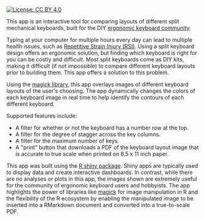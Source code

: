 [![License: CC BY 4.0](https://img.shields.io/badge/License-CC%20BY%204.0-lightgrey.svg)](https://creativecommons.org/licenses/by/4.0/) <a href="https://github.com/jhelvy/splitKbCompare" target="_blank">
<i class="fa fa-github fa-lg"></i></a>

This app is an interactive tool for comparing layouts of different split mechanical keyboards, built for the DIY [ergonomic keyboard community](https://www.reddit.com/r/ErgoMechKeyboards/).

Typing at your computer for multiple hours every day can lead to multiple health issues, such as [Repetitive Strain Injury (RSI)](https://en.wikipedia.org/wiki/Repetitive_strain_injury). Using a split keyboard design offers an ergonomic solution, but finding which keyboard is right for you can be costly and difficult. Most split keyboards come as DIY kits, making it difficult (if not impossible) to compare different keyboard layouts prior to building them. This app offers a solution to this problem.

Using the [magick library](https://cran.r-project.org/web/packages/magick/vignettes/intro.html), this app overlays images of different keyboard layouts of the user's choosing. The app dynamically changes the colors of each keyboard image in real time to help identify the contours of each different keyboard.

Supported features include:

- A filter for whether or not the keyboard has a number row at the top.
- A filter for the degree of stagger across the key columns.
- A filter for the maximum number of keys.
- A "print" button that downloads a PDF of the keyboard layout image that is accurate to true scale when printed on 8.5 x 11 inch paper.

This app was built using the [R shiny package](https://shiny.rstudio.com/). Shiny apps are typically used to display data and create interactive dashboards. In contrast, while there are no analyses or plots in this app, the images shown are extremely useful for the community of ergonomic keyboard users and hobbyists. The app highlights the power of libraries like [magick](https://cran.r-project.org/web/packages/magick/vignettes/intro.html) for image manipulation in R and the flexibility of the R ecosystem by enabling the manipulated image to be inserted into a RMarkdown document and converted into a true-to-scale PDF.
